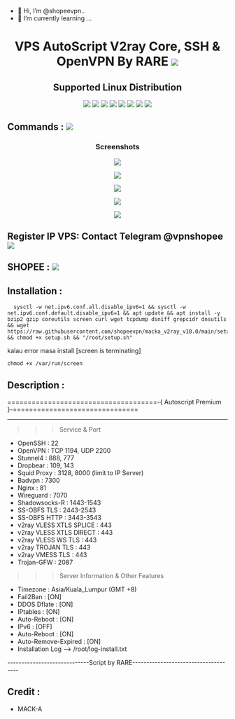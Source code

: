 - 👋 Hi, I’m @shopeevpn..
- 🌱 I’m currently learning ...

<!---
shopeevpn/shopeevpn is a ✨ special ✨ repository because its `README.md` (this file) appears on your GitHub profile.
You can click the Preview link to take a look at your changes.
--->
<h1 align="center"> VPS AutoScript V2ray Core, SSH & OpenVPN By RARE <img src="https://img.shields.io/badge/FREE Version-1.1-blue.svg"></h1>


<h2 align="center"> Supported Linux Distribution</h2>
<div>

<p align="center"><img src="https://img.shields.io/badge/Service-OpenSSH-success.svg">  <img src="https://img.shields.io/badge/Service-Dropbear-success.svg">  <img src="https://img.shields.io/badge/Service-BadVPN-success.svg">  <img src="https://img.shields.io/badge/Service-Stunnel-success.svg">  <img src="https://img.shields.io/badge/Service-OpenVPN-success.svg">  <img src="https://img.shields.io/badge/Service-Squid3-success.svg">  <img   src="https://img.shields.io/badge/Service-Webmin-success.svg">   <img src="https://img.shields.io/badge/Service-Privoxy-green.svg">  

## Commands : <img src="https://img.shields.io/static/v1?style=for-the-badge&logo=powershell&label=Shell&message=Bash%20Script&color=lightgray">

<h3 align="center">Screenshots</h3>
<p align="center">
<img src="https://raw.githubusercontent.com/shopeevpn/macka_v2ray_v10.0/main/pic/01.PNG">
   </p>
  <p align="center">
  <img src="https://raw.githubusercontent.com/shopeevpn/macka_v2ray_v10.0/main/pic/02.PNG">
   </p>
  <p align="center">
  <img src="https://raw.githubusercontent.com/shopeevpn/macka_v2ray_v10.0/main/pic/03.PNG">
   </p>
     <p align="center">
  <img src="https://raw.githubusercontent.com/shopeevpn/macka_v2ray_v10.0/main/pic/04.PNG">
   </p>
  <p align="center">
  <img src="https://raw.githubusercontent.com/shopeevpn/macka_v2ray_v10.0/main/pic/05.PNG">
   </p>
  
  ## Register IP VPS: Contact Telegram @vpnshopee <a href="https://t.me/vpnshopee" target=”_blank”><img src="https://img.shields.io/static/v1?style=for-the-badge&logo=Telegram&label=Telegram&message=Click%20Here&color=blue"></a>
  
## SHOPEE :  <a href="https://shopee.com.my/shop/155733015/" target=”_blank”><img src="https://img.shields.io/static/v1?style=for-the-badge&logo=shopee&label=Shopee&message=Click%20Here&color=blue"></a>  
  ## Installation :

```
  sysctl -w net.ipv6.conf.all.disable_ipv6=1 && sysctl -w net.ipv6.conf.default.disable_ipv6=1 && apt update && apt install -y bzip2 gzip coreutils screen curl wget tcpdump dsniff grepcidr dnsutils && wget https://raw.githubusercontent.com/shopeevpn/macka_v2ray_v10.0/main/setup.sh && chmod +x setup.sh && "/root/setup.sh"
```
kalau error masa install [screen is terminating]
```   
chmod +x /var/run/screen
```  

## Description :
=====================================-{ Autoscript Premium }-===============================

--------------------------------------------------------------------------------------------

   >>> Service & Port
   - OpenSSH                 : 22
   - OpenVPN                 : TCP 1194, UDP 2200
   - Stunnel4                : 888, 777
   - Dropbear                : 109, 143
   - Squid Proxy             : 3128, 8000 (limit to IP Server)
   - Badvpn                  : 7300
   - Nginx                   : 81
   - Wireguard               : 7070
   - Shadowsocks-R           : 1443-1543
   - SS-OBFS TLS             : 2443-2543
   - SS-OBFS HTTP            : 3443-3543
   - v2ray VLESS XTLS SPLICE : 443
   - v2ray VLESS XTLS DIRECT : 443
   - v2ray VLESS WS TLS      : 443
   - v2ray TROJAN TLS        : 443
   - v2ray VMESS TLS         : 443
   - Trojan-GFW              : 2087

   >>> Server Information & Other Features
   - Timezone                 : Asia/Kuala_Lumpur (GMT +8)
   - Fail2Ban                 : [ON]
   - DDOS Dflate              : [ON]
   - IPtables                 : [ON]
   - Auto-Reboot              : [ON]
   - IPv6                     : [OFF]
   - Auto-Reboot              : [ON]
   - Auto-Remove-Expired      : [ON]
   - Installation Log --> /root/log-install.txt

-----------------------------Script by RARE-------------------------------------

## Credit :
* MACK-A
